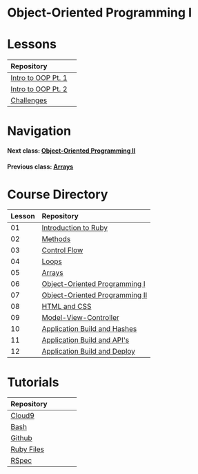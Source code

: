 # Object-Oriented Programming I

# Lessons
| Repository&nbsp;&nbsp;&nbsp;&nbsp;&nbsp;&nbsp;&nbsp;&nbsp;&nbsp;&nbsp;&nbsp;&nbsp;&nbsp;&nbsp;                             | 
|----------------------------------------------------------------------------------------------------------------------------| 
| [Intro to OOP Pt. 1](https://github.com/Coderdotnew/intro_web_apps_dgm/tree/master/06_class/01_object_orientation_pt1)  | 
| [Intro to OOP Pt. 2](https://github.com/Coderdotnew/intro_web_apps_dgm/tree/master/06_class/02_object_orientation_pt2) | 
| [Challenges](https://github.com/Coderdotnew/intro_web_apps_dgm/tree/master/06_class/03_challenges)       | 


# Navigation  
#### Next class: [Object-Oriented Programming II](https://github.com/Coderdotnew/intro_web_apps_dgm/tree/master/07_class) 
#### Previous class: [Arrays](https://github.com/Coderdotnew/intro_web_apps_dgm/tree/master/05_class)  


# Course Directory       
| Lesson | Repository                                                                                                     |
|--------|:---------------------------------------------------------------------------------------------------------------|
| 01     | [Introduction to Ruby](https://github.com/Coderdotnew/intro_web_apps_dgm/tree/master/01_class)                 | 
| 02     | [Methods](https://github.com/Coderdotnew/intro_web_apps_dgm/tree/master/02_class)                              |
| 03     | [Control Flow](https://github.com/Coderdotnew/intro_web_apps_dgm/tree/master/03_class)                         |
| 04     | [Loops](https://github.com/Coderdotnew/intro_web_apps_dgm/tree/master/04_class)                                | 
| 05     | [Arrays](https://github.com/Coderdotnew/intro_web_apps_dgm/tree/master/05_class)                               | 
| 06     | [Object-Oriented Programming I](https://github.com/Coderdotnew/intro_web_apps_dgm/tree/master/06_class)        | 
| 07     | [Object-Oriented Programming II](https://github.com/Coderdotnew/intro_web_apps_dgm/tree/master/07_class)       | 
| 08     | [HTML and CSS](https://github.com/Coderdotnew/intro_web_apps_dgm/tree/master/08_class)                         | 
| 09     | [Model-View-Controller](https://github.com/Coderdotnew/intro_web_apps_dgm/tree/master/09_class)                | 
| 10     | [Application Build and Hashes](https://github.com/Coderdotnew/intro_web_apps_dgm/tree/master/10_class)         | 
| 11     | [Application Build and API's](https://github.com/Coderdotnew/intro_web_apps_dgm/tree/master/11_class)          | 
| 12     | [Application Build and Deploy](https://github.com/Coderdotnew/intro_web_apps_dgm/tree/master/12_class)         | 


# Tutorials  
| Repository&nbsp;&nbsp;&nbsp;&nbsp;&nbsp;&nbsp;&nbsp;&nbsp;&nbsp;&nbsp;&nbsp;&nbsp;&nbsp;&nbsp; | 
|------------------------------------------------------------------------------------------------| 
| [Cloud9](https://github.com/Coderdotnew/cloud9)                                                | 
| [Bash](https://github.com/Coderdotnew/bash)                                                    | 
| [Github](https://github.com/Coderdotnew/github)                                                | 
| [Ruby Files](https://github.com/Coderdotnew/ruby_files)                                        | 
| [RSpec](https://github.com/Coderdotnew/rspec)                                                  | 